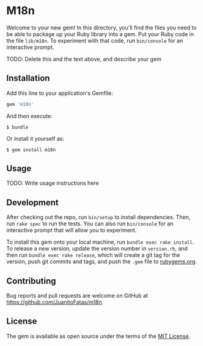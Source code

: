 # M18n

Welcome to your new gem! In this directory, you'll find the files you need to be able to package up your Ruby library into a gem. Put your Ruby code in the file `lib/m18n`. To experiment with that code, run `bin/console` for an interactive prompt.

TODO: Delete this and the text above, and describe your gem

## Installation

Add this line to your application's Gemfile:

```ruby
gem 'm18n'
```

And then execute:

    $ bundle

Or install it yourself as:

    $ gem install m18n

## Usage

TODO: Write usage instructions here

## Development

After checking out the repo, run `bin/setup` to install dependencies. Then, run `rake spec` to run the tests. You can also run `bin/console` for an interactive prompt that will allow you to experiment.

To install this gem onto your local machine, run `bundle exec rake install`. To release a new version, update the version number in `version.rb`, and then run `bundle exec rake release`, which will create a git tag for the version, push git commits and tags, and push the `.gem` file to [rubygems.org](https://rubygems.org).

## Contributing

Bug reports and pull requests are welcome on GitHub at https://github.com/JuanitoFatas/m18n.

## License

The gem is available as open source under the terms of the [MIT License](https://opensource.org/licenses/MIT).
